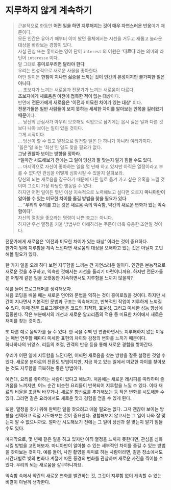 # 지루하지 않게 계속하기

> 근본적으로 한동안 **어떤 일을 하면 지루해지는 것이 매우 자연스러운 반응**이기 때문이다.  
> 모든 인간은 유아기 때부터 이미 봤던 물체에서는 시선을 거두고 새롭고 놀라운 대상을 바라보는 경향이 있다.  
> 사실 관심 또는 흥미라는 영어 단어 `interest` 의 어원은 '**다르다**'라는 의미의 라틴어 `interesse` 이다.  
> 말 그대로 **흥미로우려면 달라야 한다**.  
> 우리는 천성적으로 새로운 사물을 좋아한다.  
> 어떤 일이든 **한참이 지나면 싫증을 느끼는 것이 인간의 본성이지만 불가피한 일은 아니다**.  
> ...
> 초보자가 느끼는 새로움과 전문가가 느끼는 새로움이 다르다.  
> **초보자에게 새로움은 이전에 접촉한 적이 없는 대상**이다.  
> 반면에 **전문가에게 새로움은 '이전과 미묘한 차이가 있는 대상'** 이다.  
> **전문가들은 일반 사람들이 보지 못하는 세세한 차이를 알아보는 안목을 길러왔기 때문**이다.  
> ...
> 당신의 관심사가 아무리 모호해도 직업으로 삼기에는 몹시 싫은 일과 다른 것보다 나아 보이는 일이 있을 것이다.  
> 그게 시작이다.  
> ...
> 당신이 할 수 있고 열정으로 발전할 일은 단 하나가 아니라 여러가지다.  
> '옳은'일 또는 '최선'인 일도 찾을 필요가 없다.  
> **그냥 괜찮아 보이는 방향을 정하라**.  
> ***얼마간 시도해보기 전에는 그 일이 당신과 잘 맞는지 알기 힘들 수도 있다**.  
> ...
> 마지막으로 자신이 좋아하는 일을 몇 년째 하고 있지만 아직은 열정이라고 부를 수 없다면 관심을 어떻게 심화시킬 수 있을지 살펴보라.  
> 당신의 뇌는 새로움을 갈구하기 때문에 다른 일로 옮겨 가고 싶은 유혹을 느낄 것이며 그것이 가장 타당한 행동일 수 있다.  
> 하지만 어떤 일이든 몇년 이상 지속적으로 노력해보고 싶다면 오로지 **마니아만이 알아볼 수 있는 미묘한 차이를 즐길 방법을 찾을 필요가 있다**.  
> ...
> "**우리의 주의를 끄는 것은 새로움 속의 익숙함, 약간의 새로운 변화가 있는 익숙함이다**".  
> 자신의 열정을 좇으라는 명령이 나쁜 충고는 아니다.  
> 하지만 우선 열정을 키울 방법부터 이해하라는 주문이 더욱 유용한 조언일 것이다.

전문가에게 새로움은 '이전과 미묘한 차이가 있는 대상' 이라는 것이 중요하다.  
한가지 일에 지루함을 계속 느낀다면 새로움의 대상을 오해하고 있는 것은 아닐지 고민해볼 필요가 있다.


한 가지 일을 오래 하다 보면 지루함을 느끼는 건 자연스러운 일이다. 인간은 본능적으로 새로운 것을 추구하고, 익숙한 것에서는 시선을 돌리기 마련이니까요. 하지만 전문가들은 어떻게 같은 일을 오랫동안 지속하면서도 지루함을 느끼지 않을까?

예를 들어 프로그래머를 생각해보자.  
처음 코딩을 배울 때는 새로운 언어와 문법을 익히는 것이 흥미로웠을 것이다. 하지만 시간이 지나면서 기본적인 문법과 구조는 익숙해지고, 반복적인 작업이 지루하게 느껴질 수 있다. 이때 전문 프로그래머들은 코드의 최적화, 효율성, 그리고 미세한 성능 향상에 집중한다. 작은 부분에서의 개선과 새로운 알고리즘의 적용 등 미묘한 차이에서 새로운 재미를 찾는 것이죠.

또 다른 예로 음악가를 들 수 있다. 한 곡을 수백 번 연습하면서도 지루해하지 않는 이유는 매번 연주할 때마다 미세한 표현의 차이와 감정의 변화를 느끼기 때문이다.  
하나하나의 뉘앙스, 리듬의 조절, 관객의 반응 등을 통해 새로운 경험을 쌓아간다.

우리가 어떤 일에 지루함을 느낀다면, 어쩌면 새로움을 찾는 방향을 잘못 설정한 것일 수 있다. 새로운 분야로의 전환도 방법이지만, 지금 하고 있는 일에서 미묘한 차이를 찾아보는 것도 지루함을 극복하는 좋은 방법이다.

예컨대, 요리를 좋아하는 사람이 있다고 해보자. 처음에는 새로운 레시피를 따라하며 즐거움을 느끼지만, 어느 순간 비슷한 요리들이 반복되어 지루함을 느낄 수 있다. 이때 재료의 비율을 조금씩 바꾸거나, 새로운 향신료를 추가해보는 등 작은 변화를 시도해볼 수 있다. 그러면 같은 요리에서도 새로운 맛과 경험을 얻을 수 있게 된다.

또한, 열정을 찾기 위해 완벽한 일을 찾으려고 애쓸 필요는 없다. 그저 괜찮아 보이는 방향을 선택하고 직접 시도해보는 것이 중요한다. 경험해보지 않고서는 그 일이 나와 잘 맞는지 알 수 없으니까요. 얼마간 시도해보기 전에는 그 일이 당신과 잘 맞는지 알기 힘들 수도 있다.

마지막으로, 몇 년째 같은 일을 하고 있지만 아직 열정을 느끼지 못한다면, 관심을 심화시킬 방법을 고민해보자. 마니아만이 알아볼 수 있는 세부적인 차이를 즐길 수 있는 방법을 찾아보는 것이다. 예를 들어, 사진 촬영을 취미로 하는 사람이라면, 같은 장소에서도 시간대별로 빛의 변화나 계절에 따른 풍경의 변화를 관찰하며 새로운 사진을 찍어볼 수 있다. 우리의 뇌는 새로움을 갈구하니까요.

익숙함 속에서 약간의 새로운 변화를 발견하는 것, 그것이 지루함 없이 계속할 수 있는 비결이 아닐까 생각한다.